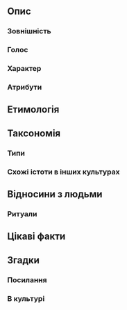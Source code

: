 ## Опис

### Зовнішність

### Голос

### Характер

### Атрибути

## Етимологія

## Таксономія

### Типи

### Схожі істоти в інших культурах

## Відносини з людьми

### Ритуали

## Цікаві факти

## Згадки

### Посилання

### В культурі
